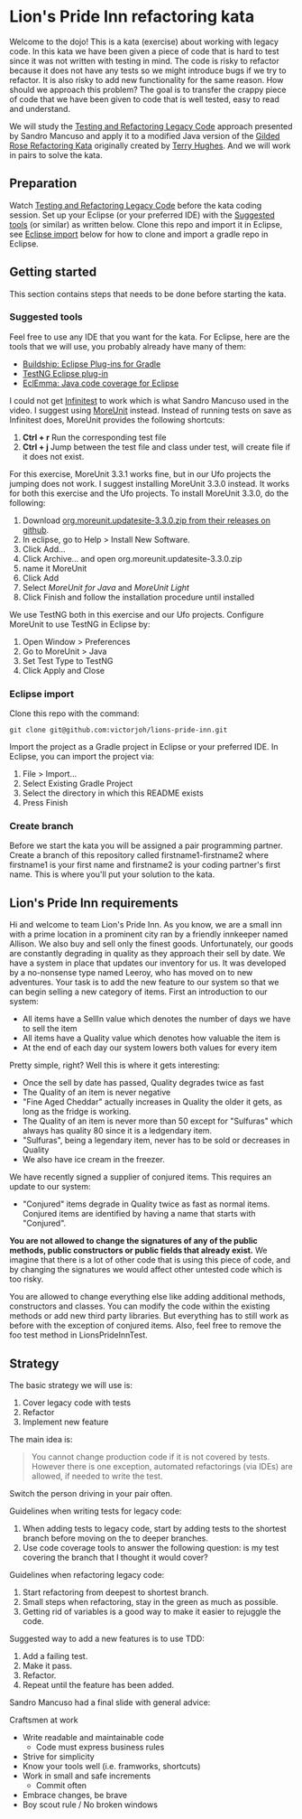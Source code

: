 # Lion's Pride Inn refactoring kata
Welcome to the dojo! This is a kata (exercise) about working with legacy code.
In this kata we have been given a piece of code that is hard to test since it
was not written with testing in mind. The code is risky to refactor because it
does not have any tests so we might introduce bugs if we try to refactor. It is
also risky to add new functionality for the same reason. How should we approach
this problem? The goal is to transfer the crappy piece of code that we have been
given to code that is well tested, easy to read and understand.

We will study the [Testing and Refactoring Legacy
Code](https://www.youtube.com/watch?v=_NnElPO5BU0) approach presented by Sandro
Mancuso and apply it to a modified Java version of the [Gilded Rose Refactoring
Kata](https://github.com/emilybache/GildedRose-Refactoring-Kata) originally
created by [Terry Hughes](https://twitter.com/TerryHughes). And we will work in
pairs to solve the kata.

## Preparation
Watch [Testing and Refactoring Legacy
Code](https://www.youtube.com/watch?v=_NnElPO5BU0) before the kata coding
session. Set up your Eclipse (or your preferred IDE) with the [Suggested
tools](#Suggested-tools) (or similar) as written below. Clone this repo and
import it in Eclipse, see [Eclipse import](#Eclipse-import) below for how to
clone and import a gradle repo in Eclipse.

## Getting started
This section contains steps that needs to be done before starting the kata.

### Suggested tools
Feel free to use any IDE that you want for the kata. For Eclipse, here are the
tools that we will use, you probably already have many of them:

* [Buildship: Eclipse Plug-ins for Gradle](https://github.com/eclipse/buildship/blob/master/docs/user/Installation.md)
* [TestNG Eclipse plug-in](https://testng.org/doc/download.html)
* [EclEmma: Java code coverage for Eclipse](https://www.eclemma.org/)

I could not get
[Infinitest](https://infinitest.github.io/doc/eclipse#get-started) to work which
is what Sandro Mancuso used in the video. I suggest using
[MoreUnit](https://moreunit.github.io/MoreUnit-Eclipse/) instead. Instead of
running tests on save as Infinitest does, MoreUnit provides the following shortcuts:

1. **Ctrl + r** Run the corresponding test file
2. **Ctrl + j** Jump between the test file and class under test, will create
   file if it does not exist.

For this exercise, MoreUnit 3.3.1 works fine, but in our Ufo projects the
jumping does not work. I suggest installing MoreUnit 3.3.0 instead. It works for
both this exercise and the Ufo projects. To install MoreUnit 3.3.0, do the
following:

1. Download [org.moreunit.updatesite-3.3.0.zip from their releases on
   github](https://github.com/MoreUnit/MoreUnit-Eclipse/releases/download/v3.3.0/org.moreunit.updatesite-3.3.0.zip).
2. In eclipse, go to Help > Install New Software.
3. Click Add...
4. Click Archive... and open org.moreunit.updatesite-3.3.0.zip
5. name it MoreUnit
6. Click Add
7. Select *MoreUnit for Java* and *MoreUnit Light*
8. Click Finish and follow the installation procedure until installed

We use TestNG both in this exercise and our Ufo projects. Configure MoreUnit to
use TestNG in Eclipse by:

1. Open Window > Preferences
2. Go to MoreUnit > Java
3. Set Test Type to TestNG
4. Click Apply and Close

### Eclipse import
Clone this repo with the command:
```
git clone git@github.com:victorjoh/lions-pride-inn.git
```
Import the project as a Gradle project in Eclipse or your preferred IDE. In
Eclipse, you can import the project via:

1. File > Import...
2. Select Existing Gradle Project
3. Select the directory in which this README exists
4. Press Finish

### Create branch
Before we start the kata you will be assigned a pair programming partner. Create
a branch of this repository called firstname1-firstname2 where firstname1 is
your first name and firstname2 is your coding partner's first name. This is
where you'll put your solution to the kata.

## Lion's Pride Inn requirements
Hi and welcome to team Lion's Pride Inn. As you know, we are a small inn with a
prime location in a prominent city ran by a friendly innkeeper named Allison. We
also buy and sell only the finest goods. Unfortunately, our goods are constantly
degrading in quality as they approach their sell by date. We have a system in
place that updates our inventory for us. It was developed by a no-nonsense type
named Leeroy, who has moved on to new adventures. Your task is to add the new
feature to our system so that we can begin selling a new category of items.
First an introduction to our system:

* All items have a SellIn value which denotes the number of days we have to sell
  the item
* All items have a Quality value which denotes how valuable the item is
* At the end of each day our system lowers both values for every item

Pretty simple, right? Well this is where it gets interesting:

* Once the sell by date has passed, Quality degrades twice as fast
* The Quality of an item is never negative
* "Fine Aged Cheddar" actually increases in Quality the older it gets, as long
  as the fridge is working.
* The Quality of an item is never more than 50 except for "Sulfuras" which
  always has quality 80 since it is a ledgendary item.
* "Sulfuras", being a legendary item, never has to be sold or decreases in
  Quality
* We also have ice cream in the freezer.

We have recently signed a supplier of conjured items. This requires an update to
our system:

* "Conjured" items degrade in Quality twice as fast as normal items. Conjured
  items are identified by having a name that starts with "Conjured".

**You are not allowed to change the signatures of any of the public methods,
public constructors or public fields that already exist.** We imagine that there
is a lot of other code that is using this piece of code, and by changing the
signatures we would affect other untested code which is too risky.

You are allowed to change everything else like adding additional methods,
constructors and classes. You can modify the code within the existing methods or
add new third party libraries. But everything has to still work as before with
the exception of conjured items. Also, feel free to remove the foo test method
in LionsPrideInnTest.

## Strategy
The basic strategy we will use is:

1. Cover legacy code with tests
2. Refactor
3. Implement new feature

The main idea is:
> You cannot change production code if it is not covered by tests. However there
> is one exception, automated refactorings (via IDEs) are allowed, if needed to
> write the test.

Switch the person driving in your pair often.

Guidelines when writing tests for legacy code:

1. When adding tests to legacy code, start by adding tests to the shortest
   branch before moving on the to deeper branches.
2. Use code coverage tools to answer the following question: is my test covering
   the branch that I thought it would cover?

Guidelines when refactoring legacy code:

1. Start refactoring from deepest to shortest branch.
2. Small steps when refactoring, stay in the green as much as possible.
3. Getting rid of variables is a good way to make it easier to rejuggle the
   code.

Suggested way to add a new features is to use TDD:

1. Add a failing test.
2. Make it pass.
3. Refactor.
4. Repeat until the feature has been added.

Sandro Mancuso had a final slide with general advice:

Craftsmen at work

* Write readable and maintainable code
    * Code must express business rules
* Strive for simplicity
* Know your tools well (i.e. framworks, shortcuts)
* Work in small and safe increments
    * Commit often
* Embrace changes, be brave
* Boy scout rule / No broken windows
